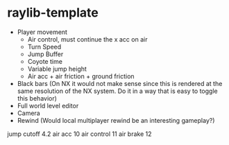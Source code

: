 # raylib-template

- Player movement
  - Air control, must continue the x acc on air
  - Turn Speed
  - Jump Buffer
  - Coyote time
  - Variable jump height
  - Air acc + air friction + ground friction
- Black bars (On NX it would not make sense since this is rendered at the same resolution of the NX system. Do it in a way that is easy to toggle this behavior)
- Full world level editor
- Camera
- Rewind (Would local multiplayer rewind be an interesting gameplay?)

jump cutoff 4.2
air acc 10
air control 11
air brake 12